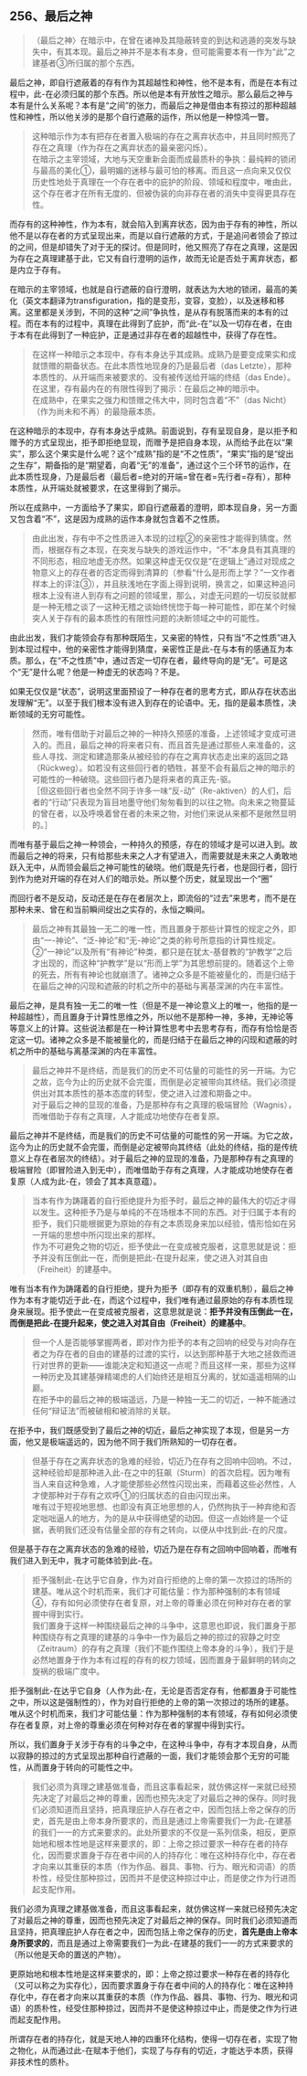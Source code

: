 <h2>256、最后之神</h2><blockquote data-pid="eHwZqJhW">（最后之神〉在暗示中，在曾在诸神及其隐蔽转变的到达和逃遁的突发与缺失中，有其本现。最后之神并不是本有本身，但可能需要本有一作为“此”之建基者③所归属的那个东西。</blockquote><p data-pid="80HilLP7">最后之神，即自行遮蔽着的存有作为其超越性和神性，他不是本有，而是在本有过程中，此-在必须归属的那个东西。所以他是本有开放性之暗示。那么最后之神与本有是什么关系呢？本有是“之间”的张力，而最后之神是借由本有掠过的那种超越性和神性，所以他关涉的是那个自行遮蔽的运作，所以他是一种惊鸿一瞥。</p><blockquote data-pid="M7F6GJuA">这种暗示作为本有把存在者置入极端的存在之离弃状态中，并且同时照亮了存在之真理（作为存在之离弃状态的最亲密闪烁）。<br>在暗示之主宰领域，大地与天空重新会面而成最质朴的争执：最纯粹的锁闭与最高的美化①，最明媚的迷移与最可怕的移离。而且这一点向来又仅仅历史性地处于真理在一个存在者中的庇护的阶段、领域和程度中，唯由此，这个存在者才在所有无度的、但被伪装的向非存在者的消失中变得更具存在性。</blockquote><p data-pid="j3zXDgYp">而存有的这种神性，作为本有，就会陷入到离弃状态，因为由于存有的神性，所以他不是以存在者的方式呈现出来，而是以自行遮蔽的方式，于是追问者领会了掠过的之间，但是却错失了对于无的探讨。但是同时，他又照亮了存在之真理，这是因为存在之真理建基于此，它又有自行澄明的运作，故而无论是否处于离弃状态，都是内立于存有。</p><p data-pid="ylW06Odk">在暗示的主宰领域，也就是自行遮蔽的自行澄明，就表达为大地的锁闭，最高的美化（英文本翻译为transfiguration，指的是变形，变容，变脸），以及迷移和移离。这里都是关涉到，不同的这种“之间”争执性，是从存有脱落而来的本有的过程。而在本有的过程中，真理在此得到了庇护，而“此-在”以及一切存在者，在由于本有在此得到了一种庇护，正是通过非存在者的超越性中，获得了存在性。</p><blockquote data-pid="ubvrDIS1">在这样一种暗示之本现中，存有本身达乎其成熟。成熟乃是要变成果实和成就馈赠的期备状态。在此本质性地现身的乃是最后者（das Letzte），那种本质性的、从开端而来被要求的、没有被传送给开端的终结（das Ende）。在这里，存有最内在的有限性得到了揭示：在最后之神的暗示中。<br>在成熟中，在果实之强力和馈赠之伟大中，同时包含着“不”（das Nicht）（作为尚未和不再）的最隐蔽本质。</blockquote><p data-pid="_oBiXogb">在这种暗示的本现中，存有本身达乎成熟。前面说到，存有呈现自身，是以拒予和赠予的方式呈现出，拒予即拒绝显现，而赠予是把自身本现，从而给予此在以“果实”，那么这个果实是什么呢？这个“成熟”指的是“不之性质”，“果实”指的是“绽出之生存”，期备指的是“期望着，向着“无”的准备”，通过这个三个环节的运作，在此本质性现身，乃是最后者（最后者=绝对的开端=曾在者=先行者=存有），那种本质性，从开端处就被要求，在这里得到了揭示。</p><p data-pid="D8fqgtw4">所以在成熟中，一方面给予了果实，即自行遮蔽着的澄明，即本现自身，另一方面又包含着“不”，这是因为成熟的运作本身就包含着不之性质。</p><blockquote data-pid="GnhWTGCd">由此出发，存有中不之性质进入本现的过程②的亲密性才能得到猜度。然而，根据存有之本现，在突发与缺失的游戏运作中，“不”本身具有其真理的不同形态，相应地虚无亦然。如果这种虚无仅仅是“在逻辑上”通过对现成之物意义上的存在者的否定而得到清算的（参看“什么是形而上学？”一文作者样本上的评注③），并且肤浅地在字面上得到说明，换言之，如果这种追问根本上没有进人到存有之问题的领域里，那么，对虚无问题的一切反驳就都是一种无稽之谈了一这种无稽之谈始终恍惚于每一种可能性，即在某个时候突人关于存有的最本质性的有限性问题的决断领域之中的可能性。</blockquote><p data-pid="0ZRUdZxZ">由此出发，我们才能领会存有那种既陌生，又亲密的特性，只有当“不之性质”进入到本现过程中，他的亲密性才能得到猜度，亲密性正是此-在与本有的感通互为本质。那么，在“不之性质”中，通过否定一切存在者，最终导向的是“无”。可是这个“无”是什么呢？他是一种虚无的状态吗？不是。</p><p data-pid="ebTAd609">如果无仅仅是“状态”，说明这里面预设了一种存在者的思考方式，即从存在状态出发理解“无”。以至于我们根本没有进入到存在的论语中。无，指的是最本质性，决断领域的无穷可能性。</p><blockquote data-pid="TD_-stI8">然而，唯有借助于对最后之神的一种持久预感的准备，上述领域才变成可进入的。而且，最后之神的将来者只有、而且首先是通过那些人来准备的，这些人寻找、测定和建造那条从被经验的存在之离弃状态走出来的返回之路（Rückweg）。如若没有这些回行者的牺牲，甚至不会有最后之神的暗示的可能性的一种破晓。这些回行者乃是将来者的真正先-驱。<br>［但这些回行者也全然不同于许多一味“反-动”（Re-aktiven）的人们，后者的“行动”只表现为盲目地墨守他们匆匆看到的以往之物。向未来之物蔓延的曾在者，以及呼唤着曾在者的未来之物，对他们来说从来都不是敞然显明的。］</blockquote><p data-pid="QaUr2n7m">而唯有基于最后之神一种领会，一种持久的预感，存在的领域才是可以进入到。故而最后之神的将来，只有给那些未来之人才有望进入，而需要就是未来之人勇敢地跃入无中，从而领会最后之神可能性的破晓。他们既是先行者，也是回行者，回行到作为绝对开端的存在对人们的暗示处。所以整个历史，就呈现出一个“圈”</p><p data-pid="zWH3fLT8">而回行者不是反动，反动还是在存在者层次上，即流俗的“过去”来思考，而不是在那种未来、曾在和当前瞬间绽出之实存的，永恒之瞬间。</p><blockquote data-pid="1Y12UAA1">最后之神有其最独一无二的唯一性，而且置身于那些计算性的规定之外，即由“一-神论”、“泛-神论”和“无-神论”之类的称号所意指的计算性规定。②“一神论”以及所有“有神论”种类，都只是在犹太-基督教的“护教学”之后才出现的，而这种“护教学”是以“形而上学”为其思想前提的。随着这个上帝的死去，所有有神论也就崩溃了。诸神之众多是不能被量化的，而是归结于在最后之神的闪现和遮蔽的时机之所中的基础与离基深渊的内在丰富性。</blockquote><p data-pid="0_SBljSj">最后之神，是具有独一无二的唯一性（但是不是一神论意义上的唯一，他指的是一种超越性），而且置身于计算性思维之外，所以他不是那种一神，多神，无神论等等意义上的计算。这些说法都是在一种计算性思考中去思考存有，而存有恰恰是否定这一切。诸神之众多是不能被量化的，而是归结于在最后之神的闪现和遮蔽的时机之所中的基础与离基深渊的内在丰富性。</p><blockquote data-pid="5qiS_Cph">最后之神并不是终结，而是我们的历史不可估量的可能性的另一开端。为它之故，迄今为止的历史就不会完蛋，而倒是必定被带向其终结。我们必须提供出对其本质性的基本态度的转型，使之进入过渡和期备之中。<br>对于最后之神的显现的准备，乃是那种存有之真理的极端冒险（Wagnis），而唯借助于存有之真理，人才能成功地使存在者复原。</blockquote><p data-pid="P32pPjVz">最后之神并不是终结，而是我们的历史不可估量的可能性的另一开端。为它之故，迄今为止的历史就不会完蛋，而倒是必定被带向其终结（此处的终结，指的是传统意义上存在者层次的终结）。对于最后之神的显现的准备，乃是那种存有之真理的极端冒险（即冒险进入到无中），而唯借助于存有之真理，人才能成功地使存在者复原（人成为此-在，领会了其本真意蕴）。</p><blockquote data-pid="eB4bfR-R">当本有作为踌躇着的自行拒绝提升为拒予时，最后之神的最伟大的切近才得以发生。这种拒予乃是与单纯的不在场根本不同的东西。对于归属于本有的拒予，我们只能根据更为原始的存有之本质现身来加以经验，情形恰如在另一开端的思想中所闪现出来的那样。<br>作为不可避免之物的切近，拒予使此一在变成被克服者，这意思就是说：拒予并没有压倒此一在，而倒是把此-在提升起来，使之进入对其自由（Freiheit）的建基中。</blockquote><p data-pid="wAYQ0h5c">唯有当本有作为踌躇着的自行拒绝，提升为拒予（即存有的双重机制），最后之神作为本有才能切近于此-在，而这个过程中，我们唯有通过最原始的存有本质性现身来展现。拒予使此一在变成被克服者，这意思就是说：<b>拒予并没有压倒此一在，而倒是把此-在提升起来，使之进入对其自由（Freiheit）的建基中</b>。</p><blockquote data-pid="yNCBCABO">但一个人是否能够掌握两者，即对作为拒予的本有之回响的经受与对向存在者之为存在者的自由的建基的过渡的实行，以达到那种基于大地之拯救而进行对世界的更新——谁能决定和知道这一点呢？而且这样一来，那些为这样一种历史及其建基弹精竭虑的人们始终还是相互分离的，犹如遥遥相隔的山巅。<br>在拒予中的最后之神的极端遥远，乃是一种独一无二的切近，一种不能通过任何“辩证法”而被破相和被消除的关联。</blockquote><p data-pid="CZ95Gw8A">在拒予中，我们既感受到了最后之神的切近，最后之神实现了本现，但是另一方面，他又是极端遥远的，因为他不同于我们所熟知的一切存在者。</p><blockquote data-pid="QvwaqqXZ">但基于存在之离弃状态的急难的经验，切近乃在存有之回响中回响。不过，这种经验却是那种进入此-在之中的狂飙（Sturm）的首次启程。因为唯有当人来自这种急难，人才能使那些必然性闪现出来，而藉着这些必然性，人才使那种对于存有之欢呼①的归属状态的自由闪现出来。<br>唯有过于短视地思想、也即没有真正地思想的人，仍然拘执于一种弃绝和否定咄咄逼人的地方，为的是从中获得绝望的动因。但这一点始终是一个证据，表明我们还没有估量全部的存有之转向，以便从中找到此-在的尺度。</blockquote><p data-pid="q9RtqF5g">但是基于存在之离弃状态的急难的经验，切近乃是在存有之回响中回响着，而唯有我们进入到无中，我才可能体验到此-在。</p><blockquote data-pid="zr_PA5-I">拒予强制此-在达乎它自身，作为对自行拒绝的上帝的第一次掠过的场所的建基。唯从这个时机而来，我们才可能估量：作为那种强制的本有领域④，存有如何必须使存在者复原，对上帝的尊重必须在何种对存在者的掌握中得到实行。<br>我们置身于这样一种围绕最后之神的斗争中，这意思也即说，我们置身于那种围绕存有之真理的建基的斗争中一作为最后之神的掠过的寂静之时空（Zeitraum）的存有之真理（我们不能作围绕上帝本身的斗争），我们于是必然地置身于作为本有过程的存有的权力领域，因而置身于最鲜明的转向之旋祸的极端广度中。</blockquote><p data-pid="3KG90XAC">拒予强制此-在达乎它自身（人作为此-在，无论是否否定存有，他都置身于可能性之中，所以这是强制性的），作为对自行拒绝的上帝的第一次掠过的场所的建基。唯从这个时机而来，我们才可能估量：作为那种强制的本有领域，存有如何必须使存在者复原，对上帝的尊重必须在何种对存在者的掌握中得到实行。</p><p data-pid="TWNcqReO">所以，我们置身于关涉于存有的斗争之中，在这种斗争中，存有才本现自身，从而以寂静的掠过的方式呈现出那种自行遮蔽的一面，我们才能领会那个无穷的可能性，从而置身于转向的可能性之中。</p><blockquote data-pid="1jrrBhu6">我们必须为真理之建基做准备，而且这事看起来，就仿佛这样一来就已经预先决定了对最后之神的尊重，因而也预先决定了对最后之神的保存。同时我们必须知道而且坚持，把真理庇护人存在者之中，因而包括上帝之保存的历史，首先是由上帝本身所要求的，而且是通过上帝需要我们一为此-在建基的我们一一的方式来要求的。此处所要求的不仅是一系列信条，相反，更原始地和根本性地是这样来要求的，即：上帝之掠过要求一种存在者的持存化，因而要求置身于存在者中间的人的持存化：唯在这种持存化中，存在者才向来以其重获的本质（作为作品、器具、事物、行为、眼光和词语）的质朴性，经受住那种掠过，因而并不是使这种掠过中止，而是使之作为行进而起支配作用。</blockquote><p data-pid="o0kX6Kss">我们必须为真理之建基做准备，而且这事看起来，就仿佛这样一来就已经预先决定了对最后之神的尊重，因而也预先决定了对最后之神的保存。同时我们必须知道而且坚持，把真理庇护人存在者之中，因而包括上帝之保存的历史，<b>首先是由上帝本身所要求的</b>，而且是通过上帝需要我们一为此-在建基的我们一一的方式来要求的（所以他是天命的置送的产物）。</p><p data-pid="wHcIEwyu">更原始地和根本性地是这样来要求的，即：上帝之掠过要求一种存在者的持存化（又可以称之为实存化），因而要求置身于存在者中间的人的持存化：唯在这种持存化中，存在者才向来以其重获的本质（作为作品、器具、事物、行为、眼光和词语）的质朴性，经受住那种掠过，因而并不是使这种掠过中止，而是使之作为行进而起支配作用。</p><p data-pid="G12fT-Q6">所谓存在者的持存化，就是天地人神的四重环化结构，使得一切存在者，实现了物之物化，从而通过此-在赋本于他们，实现了与存有的切近，才能达乎本质，获得非技术性的质朴。</p><p></p>